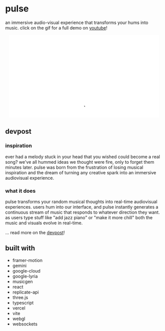 # pulse

an immersive audio-visual experience that transforms your hums into music. click on the gif for a full demo on [youtube](https://www.youtube.com/watch?v=bwiFqrOQw84)!

<p align="center">
  <a href="https://www.youtube.com/watch?v=bwiFqrOQw84">
    <img src="media/demo.gif" alt="pulse demo">
  </a>
</p>

## devpost

### inspiration

ever had a melody stuck in your head that you wished could become a real song? we've all hummed ideas we thought were fire, only to forget them minutes later. pulse was born from the frustration of losing musical inspiration and the dream of turning any creative spark into an immersive audiovisual experience.

### what it does

pulse transforms your random musical thoughts into real-time audiovisual experiences. users hum into our interface, and pulse instantly generates a continuous stream of music that responds to whatever direction they want. as users type stuff like "add jazz piano" or "make it more chill" both the music and visuals evolve in real-time.

... read more on the [devpost](https://devpost.com/software/pulse-4rpujf)!

## built with

-   framer-motion
-   gemini
-   google-cloud
-   google-lyria
-   musicgen
-   react
-   replicate-api
-   three.js
-   typescript
-   vercel
-   vite
-   webgl
-   websockets